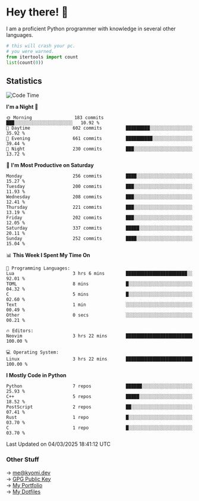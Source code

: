 # Hey there! 👋

I am a proficient Python programmer with knowledge in several other languages.

```py
# this will crash your pc.
# you were warned.
from itertools import count
list(count(0))
```

## Statistics
<!--START_SECTION:waka-->
![Code Time](http://img.shields.io/badge/Code%20Time-1%2C731%20hrs%204%20mins-blue)

**I'm a Night 🦉** 

```text
🌞 Morning                183 commits         ███░░░░░░░░░░░░░░░░░░░░░░   10.92 % 
🌆 Daytime                602 commits         █████████░░░░░░░░░░░░░░░░   35.92 % 
🌃 Evening                661 commits         ██████████░░░░░░░░░░░░░░░   39.44 % 
🌙 Night                  230 commits         ███░░░░░░░░░░░░░░░░░░░░░░   13.72 % 
```
📅 **I'm Most Productive on Saturday** 

```text
Monday                   256 commits         ████░░░░░░░░░░░░░░░░░░░░░   15.27 % 
Tuesday                  200 commits         ███░░░░░░░░░░░░░░░░░░░░░░   11.93 % 
Wednesday                208 commits         ███░░░░░░░░░░░░░░░░░░░░░░   12.41 % 
Thursday                 221 commits         ███░░░░░░░░░░░░░░░░░░░░░░   13.19 % 
Friday                   202 commits         ███░░░░░░░░░░░░░░░░░░░░░░   12.05 % 
Saturday                 337 commits         █████░░░░░░░░░░░░░░░░░░░░   20.11 % 
Sunday                   252 commits         ████░░░░░░░░░░░░░░░░░░░░░   15.04 % 
```


📊 **This Week I Spent My Time On** 

```text
💬 Programming Languages: 
Lua                      3 hrs 6 mins        ███████████████████████░░   92.01 % 
TOML                     8 mins              █░░░░░░░░░░░░░░░░░░░░░░░░   04.32 % 
C                        5 mins              █░░░░░░░░░░░░░░░░░░░░░░░░   02.60 % 
Text                     1 min               ░░░░░░░░░░░░░░░░░░░░░░░░░   00.49 % 
Other                    0 secs              ░░░░░░░░░░░░░░░░░░░░░░░░░   00.21 % 

🔥 Editors: 
Neovim                   3 hrs 22 mins       █████████████████████████   100.00 % 

💻 Operating System: 
Linux                    3 hrs 22 mins       █████████████████████████   100.00 % 
```

**I Mostly Code in Python** 

```text
Python                   7 repos             ██████░░░░░░░░░░░░░░░░░░░   25.93 % 
C++                      5 repos             █████░░░░░░░░░░░░░░░░░░░░   18.52 % 
PostScript               2 repos             ██░░░░░░░░░░░░░░░░░░░░░░░   07.41 % 
Rust                     1 repo              █░░░░░░░░░░░░░░░░░░░░░░░░   03.70 % 
C                        1 repo              █░░░░░░░░░░░░░░░░░░░░░░░░   03.70 % 
```




 Last Updated on 04/03/2025 18:41:12 UTC
<!--END_SECTION:waka-->

### Other Stuff

→ [me@kyomi.dev](mailto:me@kyomi.dev)\
→ [GPG Public Key](https://github.com/bitterteriyaki.gpg)\
→ [My Portfolio](https://kyomi.dev)\
→ [My Dotfiles](https://github.com/bitterteriyaki/dotfiles)
